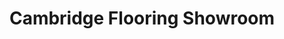 ---
title: "Cambridge Flooring Showroom"
url: /barr-hill/cambridge-flooring-showroom/
shop: Fußböden
---